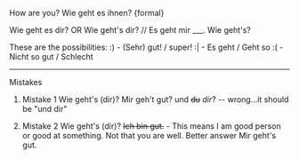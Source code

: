 How are you?
Wie geht es ihnen? {formal}

Wie geht es dir? OR Wie geht's dir? // Es geht mir ___.
Wie geht's? 

These are the possibilities:
:) - (Sehr) gut! /  super!
:| - Es geht / Geht so
:( - Nicht so gut / Schlecht

--------
Mistakes

1. Mistake 1
   Wie geht's (dir)? 
   Mir geh't gut? und ~~du~~ *dir*? -- wrong...it should be "und dir"

2. Mistake 2
   Wie geht's (dir)? 
   ~~Ich bin gut.~~  - This means I am good person or good at something. Not that you are well.
Better answer Mir geht's gut. 

